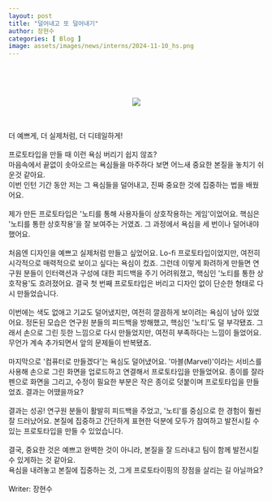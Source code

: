 ```yaml
---
layout: post
title: "덜어내고 또 덜어내기"
author: 장현수
categories: [ Blog ]
image: assets/images/news/interns/2024-11-10_hs.png
---
```

<br>
<figure style = "margin-left: auto; margin-right: auto;  width: 70%;  text-align: center">
    <br><br>
    <img src="{{site.baseurl}}/assets/images/news/interns/2024-11-10_hs.png">
</figure>
<br><br>
더 예쁘게, 더 실제처럼, 더 디테일하게!
<br><br>
프로토타입을 만들 때 이런 욕심 버리기 쉽지 않죠?<br>
마음속에서 끝없이 솟아오르는 욕심들을 마주하다 보면 어느새 중요한 본질을 놓치기 쉬운것 같아요.<br>
이번 인턴 기간 동안 저는 그 욕심들을 덜어내고, 진짜 중요한 것에 집중하는 법을 배웠어요.
<br><br>
제가 만든 프로토타입은 '노티를 통해 사용자들이 상호작용하는 게임'이었어요. 핵심은 '노티를 통한 상호작용'을 잘 보여주는 거였죠. 그 과정에서 욕심을 세 번이나 덜어내야 했어요.
<br><br>
처음엔 디자인을 예쁘고 실제처럼 만들고 싶었어요. Lo-fi 프로토타입이었지만, 여전히 시각적으로 매력적으로 보이고 싶다는 욕심이 컸죠. 그런데 이렇게 화려하게 만들면 연구원 분들이 인터랙션과 구성에 대한 피드백을 주기 어려워졌고, 핵심인 '노티를 통한 상호작용'도 흐려졌어요. 결국 첫 번째 프로토타입은 버리고 디자인 없이 단순한 형태로 다시 만들었습니다.
<br><br>
이번에는 색도 없애고 기교도 덜어냈지만, 여전히 깔끔하게 보이려는 욕심이 남아 있었어요. 정돈된 모습은 연구원 분들의 피드백을 방해했고, 핵심인 '노티'도 덜 부각됐죠. 그래서 손으로 그린 듯한 느낌으로 다시 만들었지만, 여전히 부족하다는 느낌이 들었어요. 무언가 계속 추가되면서 앞의 문제들이 반복됐죠.
<br><br>
마지막으로 '컴퓨터로 만들겠다'는 욕심도 덜어냈어요. '마블(Marvel)'이라는 서비스를 사용해 손으로 그린 화면을 업로드하고 연결해서 프로토타입을 만들었어요. 종이를 잘라 펜으로 화면을 그리고, 수정이 필요한 부분은 작은 종이로 덧붙이며 프로토타입을 만들었죠. 결과는 어땠을까요?
<br><br>
결과는 성공! 연구원 분들이 활발히 피드백을 주었고, '노티'를 중심으로 한 경험이 훨씬 잘 드러났어요. 본질에 집중하고 간단하게 표현한 덕분에 모두가 참여하고 발전시킬 수 있는 프로토타입을 만들 수 있었습니다.
<br><br>
결국, 중요한 것은 예쁘고 완벽한 것이 아니라, 본질을 잘 드러내고 팀이 함께 발전시킬 수 있게하는 것 같아요.<br>
욕심을 내려놓고 본질에 집중하는 것, 그게 프로토타이핑의 장점을 살리는 길 아닐까요?
<br><br>
Writer: 장현수 <br>